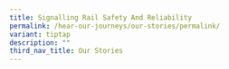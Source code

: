 ```yaml
---
title: Signalling Rail Safety And Reliability
permalink: /hear-our-journeys/our-stories/permalink/
variant: tiptap
description: ""
third_nav_title: Our Stories
---
```

